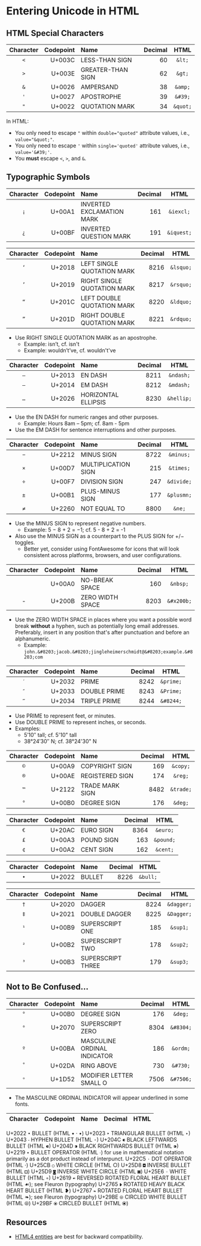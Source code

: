# Entering Unicode in HTML

## HTML Special Characters

| Character | Codepoint | Name              | Decimal | HTML     |
|:---------:|----------:|:------------------|--------:|:--------:|
| `<`       |    U+003C | LESS-THAN SIGN    |      60 | `&lt;`   |
| `>`       |    U+003E | GREATER-THAN SIGN |      62 | `&gt;`   |
| `&`       |    U+0026 | AMPERSAND         |      38 | `&amp;`  |
| `'`       |    U+0027 | APOSTROPHE        |      39 | `&#39;`  |
| `"`       |    U+0022 | QUOTATION MARK    |      34 | `&quot;` |

In HTML:
-   You only need to escape `"` within `double="quoted"` attribute values, i.e., `value="&quot;"`.
-   You only need to escape `'` within `single='quoted'` attribute values, i.e., `value='&#39;'`.
-   You **must** escape `<`, `>`, and `&`.

## Typographic Symbols

| Character | Codepoint | Name                      | Decimal | HTML       |
|:---------:|----------:|:--------------------------|--------:|:----------:|
| `¡`       |    U+00A1 | INVERTED EXCLAMATION MARK |     161 | `&iexcl;`  |
| `¿`       |    U+00BF | INVERTED QUESTION MARK    |     191 | `&iquest;` |

| Character | Codepoint | Name                        | Decimal | HTML      |
|:---------:|----------:|:----------------------------|--------:|:---------:|
| `‘`       |    U+2018 | LEFT SINGLE QUOTATION MARK  |    8216 | `&lsquo;` |
| `’`       |    U+2019 | RIGHT SINGLE QUOTATION MARK |    8217 | `&rsquo;` |
| `“`       |    U+201C | LEFT DOUBLE QUOTATION MARK  |    8220 | `&ldquo;` |
| `”`       |    U+201D | RIGHT DOUBLE QUOTATION MARK |    8221 | `&rdquo;` |

-   Use RIGHT SINGLE QUOTATION MARK as an apostrophe.
    -   Example: isn’t, cf. isn't
    -   Example: wouldn’t’ve, cf. wouldn't've

| Character | Codepoint | Name                        | Decimal | HTML       |
|:---------:|----------:|:----------------------------|--------:|:----------:|
| `–`       |    U+2013 | EN DASH                     |    8211 | `&ndash;`  |
| `—`       |    U+2014 | EM DASH                     |    8212 | `&mdash;`  |
| `…`       |    U+2026 | HORIZONTAL ELLIPSIS         |    8230 | `&hellip;` |

-   Use the EN DASH for numeric ranges and other purposes.
    -   Example: Hours 8am – 5pm; cf. 8am - 5pm
-   Use the EM DASH for sentence interruptions and other purposes.

| Character | Codepoint | Name                | Decimal | HTML       |
|:---------:|----------:|:--------------------|--------:|:----------:|
| `−`       |    U+2212 | MINUS SIGN          |    8722 | `&minus;`  |
| `×`       |    U+00D7 | MULTIPLICATION SIGN |     215 | `&times;`  |
| `÷`       |    U+00F7 | DIVISION SIGN       |     247 | `&divide;` |
| `±`       |    U+00B1 | PLUS-MINUS SIGN     |     177 | `&plusmn;` |
| `≠`       |    U+2260 | NOT EQUAL TO        |    8800 | `&ne;`     |

-   Use the MINUS SIGN to represent negative numbers.
    -   Example: 5 − 8 + 2 = −1; cf. 5 - 8 + 2 = -1
-   Also use the MINUS SIGN as a counterpart to the PLUS SIGN for +/−
    toggles.
    -   Better yet, consider using FontAwesome for icons that will
        look consistent across platforms, browsers, and user
        configurations.

| Character | Codepoint | Name             | Decimal | HTML       |
|:---------:|----------:|:-----------------|--------:|:----------:|
| ` `       |    U+00A0 | NO-BREAK SPACE   |     160 | `&nbsp;`   |
| -         |    U+200B | ZERO WIDTH SPACE |    8203 | `&#x200b;` |

-   Use the ZERO WIDTH SPACE in places where you want a possible word
    break **without** a hyphen, such as potentially long email
    addresses.  Preferably, insert in any position that's after
    punctuation and before an alphanumeric.
    -   Example: `john.&#8203;jacob.&#8203;jingleheimerschmidt@&#8203;example.&#8203;com`

| Character | Codepoint | Name         | Decimal | HTML      |
|:---------:|----------:|:-------------|--------:|:---------:|
| `′`       |    U+2032 | PRIME        |    8242 | `&prime;` |
| `″`       |    U+2033 | DOUBLE PRIME |    8243 | `&Prime;` |
| `‴`       |    U+2034 | TRIPLE PRIME |    8244 | `&#8244;` |

-   Use PRIME to represent feet, or minutes.
-   Use DOUBLE PRIME to represent inches, or seconds.
-   Examples:
    -   5′10″ tall; cf. 5'10" tall
    -   38°24′30″ N; cf. 38°24'30" N

| Character | Codepoint | Name            | Decimal | HTML      |
|:---------:|----------:|:----------------|--------:|:---------:|
| `©`       |    U+00A9 | COPYRIGHT SIGN  |     169 | `&copy;`  |
| `®`       |    U+00AE | REGISTERED SIGN |     174 | `&reg;`   |
| `™`       |    U+2122 | TRADE MARK SIGN |    8482 | `&trade;` |
| `°`       |    U+00B0 | DEGREE SIGN     |     176 | `&deg;`   |

| Character | Codepoint | Name       | Decimal | HTML      |
|:---------:|----------:|:-----------|--------:|:---------:|
| `€`       |    U+20AC | EURO SIGN  |    8364 | `&euro;`  |
| `£`       |    U+00A3 | POUND SIGN |     163 | `&pound;` |
| `¢`       |    U+00A2 | CENT SIGN  |     162 | `&cent;`  |

| Character | Codepoint | Name   | Decimal | HTML     |
|:---------:|----------:|:-------|--------:|:--------:|
| `•`       |    U+2022 | BULLET |    8226 | `&bull;` |

| Character | Codepoint | Name              | Decimal | HTML       |
|:---------:|----------:|:------------------|--------:|:----------:|
| `†`       |    U+2020 | DAGGER            |    8224 | `&dagger;` |
| `‡`       |    U+2021 | DOUBLE DAGGER     |    8225 | `&Dagger;` |
| `¹`       |    U+00B9 | SUPERSCRIPT ONE   |     185 | `&sup1;`   |
| `²`       |    U+00B2 | SUPERSCRIPT TWO   |     178 | `&sup2;`   |
| `³`       |    U+00B3 | SUPERSCRIPT THREE |     179 | `&sup3;`   |

## Not to Be Confused...

| Character | Codepoint | Name                        | Decimal | HTML      |
|:---------:|----------:|:----------------------------|--------:|:---------:|
| `°`       |    U+00B0 | DEGREE SIGN                 |     176 | `&deg;`   |
| `⁰`       |    U+2070 | SUPERSCRIPT ZERO            |    8304 | `&#8304;` |
| `º`       |    U+00BA | MASCULINE ORDINAL INDICATOR |     186 | `&ordm;`  |
| `˚`       |    U+02DA | RING ABOVE                  |     730 | `&#730;`  |
| `ᵒ`       |    U+1D52 | MODIFIER LETTER SMALL O     |    7506 | `&#7506;` |

-   The MASCULINE ORDINAL INDICATOR will appear underlined in some fonts.

| Character | Codepoint | Name                        | Decimal | HTML      |
|:---------:|----------:|:----------------------------|--------:|:---------:|

U+2022 `•` BULLET (HTML &#8226; · &bull;)
U+2023 `‣` TRIANGULAR BULLET (HTML &#8227;)
U+2043 `⁃` HYPHEN BULLET (HTML &#8259;)
U+204C `⁌` BLACK LEFTWARDS BULLET (HTML &#8268;)
U+204D `⁍` BLACK RIGHTWARDS BULLET (HTML &#8269;)
U+2219 `∙` BULLET OPERATOR (HTML &#8729;) for use in mathematical notation primarily as a dot product instead of interpunct.
U+22C5 `⋅` DOT OPERATOR (HTML &#8901;)
U+25CB `○` WHITE CIRCLE (HTML &#9675;)
U+25D8 `◘` INVERSE BULLET (HTML &#9688;)
U+25D9 `◙` INVERSE WHITE CIRCLE (HTML &#9689;)
U+25E6 `◦` WHITE BULLET (HTML &#9702;)
U+2619 `☙` REVERSED ROTATED FLORAL HEART BULLET (HTML &#9753;); see Fleuron (typography)
U+2765 `❥` ROTATED HEAVY BLACK HEART BULLET (HTML &#10085;)
U+2767 `❧` ROTATED FLORAL HEART BULLET (HTML &#10087;); see Fleuron (typography)
U+29BE `⦾` CIRCLED WHITE BULLET (HTML &#10686;)
U+29BF `⦿` CIRCLED BULLET (HTML &#10687;)

## Resources

-   [HTML4 entities](https://www.w3.org/TR/html4/sgml/entities.html) are best for backward compatibility.
